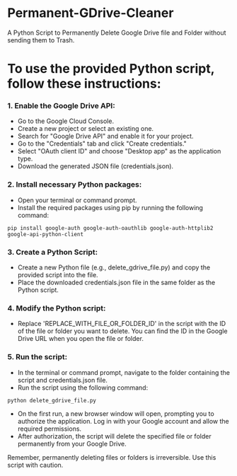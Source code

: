 # Permanent-GDrive-Cleaner
A Python Script to Permanently Delete Google Drive file and Folder without sending them to Trash.

# To use the provided Python script, follow these instructions:

### 1. Enable the Google Drive API:

- Go to the Google Cloud Console.
- Create a new project or select an existing one.
- Search for "Google Drive API" and enable it for your project.
- Go to the "Credentials" tab and click "Create credentials."
- Select "OAuth client ID" and choose "Desktop app" as the application type.
- Download the generated JSON file (credentials.json).

### 2. Install necessary Python packages:

- Open your terminal or command prompt.
- Install the required packages using pip by running the following command:
```
pip install google-auth google-auth-oauthlib google-auth-httplib2 google-api-python-client
```
### 3. Create a Python Script:
- Create a new Python file (e.g., delete_gdrive_file.py) and copy the provided script into the file.
- Place the downloaded credentials.json file in the same folder as the Python script.
### 4. Modify the Python script:
- Replace 'REPLACE_WITH_FILE_OR_FOLDER_ID' in the script with the ID of the file or folder you want to delete. You can find the ID in the Google Drive URL when you open the file or folder.
### 5. Run the script:
- In the terminal or command prompt, navigate to the folder containing the script and credentials.json file.
- Run the script using the following command:
```
python delete_gdrive_file.py
```
- On the first run, a new browser window will open, prompting you to authorize the application. Log in with your Google account and allow the required permissions.
- After authorization, the script will delete the specified file or folder permanently from your Google Drive.

Remember, permanently deleting files or folders is irreversible. Use this script with caution.
